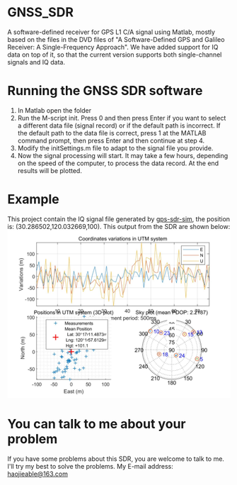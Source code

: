 # GNSS_SDR
A software-defined receiver for GPS L1 C/A signal using Matlab, mostly based on the files in the DVD files of "A Software-Defined GPS and Galileo Receiver: A Single-Frequency Approach".
We have added support for IQ data on top of it, so that the current version supports both single-channel signals and IQ data.
# Running the GNSS SDR software
1. In Matlab open the folder
2. Run the M-script init. Press 0 and then press Enter if you want to select a different data file (signal record) or if the default path is incorrect. If the default path to the data file is correct, press 1 at the MATLAB command prompt, then press Enter and then continue at step 4.
3. Modify the initSettings.m file to adapt to the signal file you provide.
4. Now the signal processing will start. It may take a few hours, depending on the speed of the computer, to process the data record. At the end results will be plotted.
# Example
This project contain the IQ signal file generated by [gps-sdr-sim](https://github.com/osqzss/gps-sdr-sim), the position is: (30.286502,120.032669,100). This output from the SDR are shown below:
![pos](https://github.com/haojie1/GNSS_SDR/blob/98920d30b70976f176ec43dc929c1efa56a86b1d/position.jpg)
# You can talk to me about your problem
If you have some problems about this SDR, you are welcome to talk to me. I'll try my best to solve the problems.
My E-mail address: haojieable@163.com
